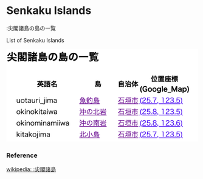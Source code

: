 Senkaku Islands 
===============

:尖閣諸島の島の一覧

List of Senkaku Islands 


![senkaku islands](https://github.com/ohwada/World_Countries/blob/main/geoPandas/polygon_explode/okinawa/island_list/senkaku_islands/screenshots/senkaku_islands.png)

### Reference

[wikipedia: :尖閣諸島](https://ja.wikipedia.org/wiki/Category:%E5%B0%96%E9%96%A3%E8%AB%B8%E5%B3%B6)

